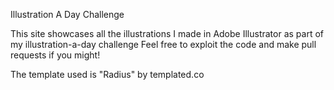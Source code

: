 Illustration A Day Challenge

This site showcases all the illustrations I made in Adobe Illustrator as part of my illustration-a-day challenge
Feel free to exploit the code and make pull requests if you might!


The template used is "Radius" by templated.co
